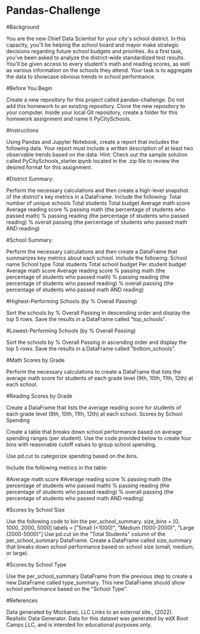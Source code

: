 # Pandas-Challenge
#Background

You are the new Chief Data Scientist for your city's school district. In this capacity, you'll be helping the school board and mayor make strategic decisions regarding future school budgets and priorities.
As a first task, you've been asked to analyze the district-wide standardized test results. You'll be given access to every student's math and reading scores, as well as various information on the schools they attend. Your task is to aggregate the data to showcase obvious trends in school performance.

#Before You Begin

Create a new repository for this project called pandas-challenge. Do not add this homework to an existing repository.
Clone the new repository to your computer.
Inside your local Git repository, create a folder for this homework assignment and name it PyCitySchools.

#Instructions

Using Pandas and Jupyter Notebook, create a report that includes the following data. Your report must include a written description of at least two observable trends based on the data.
Hint: Check out the sample solution called PyCitySchools_starter.ipynb located in the .zip file to review the desired format for this assignment.

#District Summary:

Perform the necessary calculations and then create a high-level snapshot of the district's key metrics in a DataFrame.
Include the following:
Total number of unique schools
Total students
Total budget
Average math score
Average reading score
% passing math (the percentage of students who passed math)
% passing reading (the percentage of students who passed reading)
% overall passing (the percentage of students who passed math AND reading)

#School Summary:

Perform the necessary calculations and then create a DataFrame that summarizes key metrics about each school.
Include the following:
School name
School type
Total students
Total school budget
Per student budget
Average math score
Average reading score
% passing math (the percentage of students who passed math)
% passing reading (the percentage of students who passed reading)
% overall passing (the percentage of students who passed math AND reading)

#Highest-Performing Schools (by % Overall Passing)

Sort the schools by % Overall Passing in descending order and display the top 5 rows.
Save the results in a DataFrame called "top_schools".

#Lowest-Performing Schools (by % Overall Passing)

Sort the schools by % Overall Passing in ascending order and display the top 5 rows.
Save the results in a DataFrame called "bottom_schools".

#Math Scores by Grade

Perform the necessary calculations to create a DataFrame that lists the average math score for students of each grade level (9th, 10th, 11th, 12th) at each school.

#Reading Scores by Grade

Create a DataFrame that lists the average reading score for students of each grade level (9th, 10th, 11th, 12th) at each school.
Scores by School Spending

Create a table that breaks down school performance based on average spending ranges (per student).
Use the code provided below to create four bins with reasonable cutoff values to group school spending.

Use pd.cut to categorize spending based on the bins.

Include the following metrics in the table:

#Average math score
#Average reading score
% passing math (the percentage of students who passed math)
% passing reading (the percentage of students who passed reading)
% overall passing (the percentage of students who passed math AND reading)

#Scores by School Size

Use the following code to bin the per_school_summary.
size_bins = [0, 1000, 2000, 5000]
labels = ["Small (<1000)", "Medium (1000-2000)", "Large (2000-5000)"]
Use pd.cut on the "Total Students" column of the per_school_summary DataFrame.
Create a DataFrame called size_summary that breaks down school performance based on school size (small, medium, or large).

#Scores by School Type

Use the per_school_summary DataFrame from the previous step to create a new DataFrame called type_summary.
This new DataFrame should show school performance based on the "School Type".

#References

Data generated by Mockaroo, LLC Links to an external site., (2022). Realistic Data Generator. Data for this dataset was generated by edX Boot Camps LLC, and is intended for educational purposes only.
